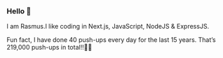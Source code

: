 ### Hello 👋

I am Rasmus.I like coding in Next.js, JavaScript, NodeJS & ExpressJS.

Fun fact, I have done 40 push-ups every day for the last 15 years. That’s 219,000 push-ups in total!!💪💪
